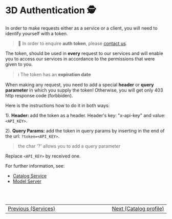 # 3D Authentication :detective:

In order to make requests either as a service or a client, you will need to identify yourself with a token.

> :information_desk_person: In order to enquire **auth token**, please [contact us](/classified/contact_us.md).

The token, should be used in **every** request to our services and will enable you to access our services in accordance to the permissions that were given to you. <br/>

> :information_source: The token has an **expiration date**

When making any request, you need to add a special **header** or **query parameter** in which you supply the token! Otherwise, you will get only 403 http response code (forbbiden). 

Here is the instructions how to do it in both ways:


1). **Header:** add the token as a header. Header's key: "x-api-key" and value: `<API_KEY>`.

2). **Query Params:** add the token in query params by inserting in the end of the url: `?token=<API_KEY>`. 
> the char '?' allows you to add a query parameter

Replace `<API_KEY>` by received one.

For further information, see:

- [Catalog Service](/ogc-protocols/ogc-csw-auth.md)
- [Model Server](/getting-started/3d/authentication/model_server_auth)

<br/>
<br/>
<table style=" width: 100%; display: table !important;">
    <tbody>
        <tr>
            <td align="left">
                <a href="#/getting-started/3d/3d_services">Previous (Services)</a>
            </td>
            <td align="right">
                <a href="#/catalog-information/v1_0/3d_profile">Next (Catalog profile)</a>
            </td>
        </tr>
    </tbody>
</table>